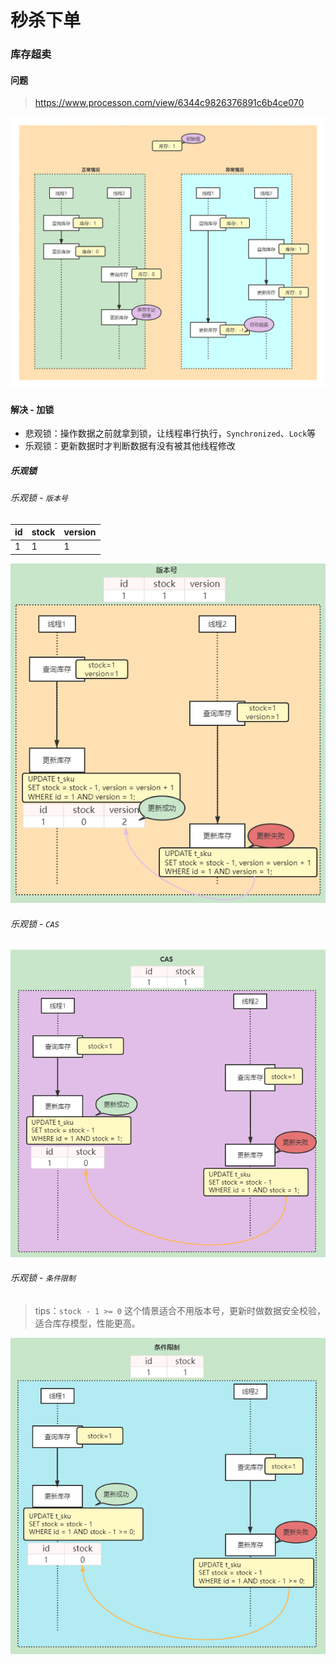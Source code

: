 # 秒杀下单

### 库存超卖

#### 问题

> https://www.processon.com/view/6344c9826376891c6b4ce070

![redis-秒杀下单-库存超卖.png](images/redis-秒杀下单-库存超卖.png)

#### 解决 - 加锁

- 悲观锁：操作数据之前就拿到锁，让线程串行执行，`Synchronized`、`Lock`等
- 乐观锁：更新数据时才判断数据有没有被其他线程修改

##### 乐观锁

###### 乐观锁 - `版本号`

| id  | stock | version |
|-----|-------|---------|
| 1   | 1     | 1       |

![redis-秒杀下单-库存超卖-乐观锁-版本号.png](images/redis-秒杀下单-库存超卖-乐观锁-版本号.png)

###### 乐观锁 - `CAS`

![redis-秒杀下单-库存超卖-乐观锁-CAS.png](images/redis-秒杀下单-库存超卖-乐观锁-CAS.png)

###### 乐观锁 - `条件限制`

> tips：`stock - 1 >= 0` 这个情景适合不用版本号，更新时做数据安全校验，适合库存模型，性能更高。

![redis-秒杀下单-库存超卖-乐观锁-条件限制.png](images/redis-秒杀下单-库存超卖-乐观锁-条件限制.png)

